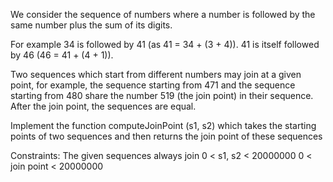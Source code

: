 We consider the sequence of numbers where a number is followed by the same number plus the sum of its
digits.

For example 34 is followed by 41 (as 41 = 34 + (3 + 4)). 41 is itself followed by 46 (46 = 41 + (4 + 1)).

Two sequences which start from different numbers may join at a given point, for example, the sequence starting
from 471 and the sequence starting from 480 share the number 519 (the join point) in their sequence. After the
join point, the sequences are equal.

Implement the function computeJoinPoint (s1, s2) which takes the starting points of two sequences and then
returns the join point of these sequences

Constraints:
The given sequences always join
0 < s1, s2 < 20000000
0 < join point < 20000000
